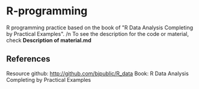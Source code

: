 # R-programming
R programming practice based on the book of "R Data Analysis Completing by Practical Examples". /n
To see the description for the code or material, check **Description of material.md**

## References
Resource github: http://github.com/bjpublic/R_data
Book: R Data Analysis Completing by Practical Examples








